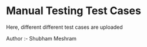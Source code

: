 # Manual Testing Test Cases
Here, different different test cases are uploaded

Author :- Shubham Meshram
